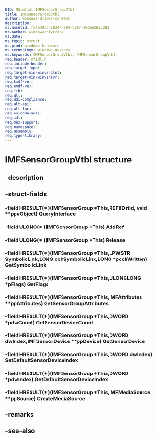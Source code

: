 ```yaml
---
UID: NS.mfidl.IMFSensorGroupVtbl
title: IMFSensorGroupVtbl
author: windows-driver-content
description: 
ms.assetid: fc7e49ac-2834-4294-b307-1065e263c282
ms.author: windowsdriverdev
ms.date: 
ms.topic: struct
ms.prod: windows-hardware
ms.technology: windows-devices
ms.keywords: IMFSensorGroupVtbl, IMFSensorGroupVtbl
req.header: mfidl.h
req.include-header:
req.target-type:
req.target-min-winverclnt:
req.target-min-winversvr:
req.kmdf-ver:
req.umdf-ver:
req.lib:
req.dll:
req.ddi-compliance:
req.alt-api:
req.alt-loc:
req.unicode-ansi:
req.idl:
req.max-support:
req.namespace:
req.assembly:
req.type-library:
---
```


# IMFSensorGroupVtbl structure

## -description



## -struct-fields

### -field HRESULT(* )(IMFSensorGroup *This,REFIID riid, void **ppvObject) QueryInterface			
 	
### -field ULONG(* )(IMFSensorGroup *This) AddRef			
 	
### -field ULONG(* )(IMFSensorGroup *This) Release			
 	
### -field HRESULT(* )(IMFSensorGroup *This,LPWSTR SymbolicLink,LONG cchSymbolicLink,LONG *pcchWritten) GetSymbolicLink			
 	
### -field HRESULT(* )(IMFSensorGroup *This,ULONGLONG *pFlags) GetFlags			
 	
### -field HRESULT(* )(IMFSensorGroup *This,IMFAttributes **ppAttributes) GetSensorGroupAttributes			
 	
### -field HRESULT(* )(IMFSensorGroup *This,DWORD *pdwCount) GetSensorDeviceCount			
 	
### -field HRESULT(* )(IMFSensorGroup *This,DWORD dwIndex,IMFSensorDevice **ppDevice) GetSensorDevice			
 	
### -field HRESULT(* )(IMFSensorGroup *This,DWORD dwIndex) SetDefaultSensorDeviceIndex			
 	
### -field HRESULT(* )(IMFSensorGroup *This,DWORD *pdwIndex) GetDefaultSensorDeviceIndex			
 	
### -field HRESULT(* )(IMFSensorGroup *This,IMFMediaSource **ppSource) CreateMediaSource			
 	
## -remarks

## -see-also